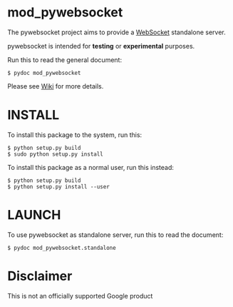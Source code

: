 
# mod_pywebsocket #

The pywebsocket project aims to provide a [WebSocket](https://tools.ietf.org/html/rfc6455) standalone server.

pywebsocket is intended for **testing** or **experimental** purposes.

Run this to read the general document:
```
$ pydoc mod_pywebsocket
```

Please see [Wiki](https://github.com/GoogleChromeLabs/mod_pywebsocket/wiki) for more details.

# INSTALL #

To install this package to the system, run this:
```
$ python setup.py build
$ sudo python setup.py install
```

To install this package as a normal user, run this instead:

```
$ python setup.py build
$ python setup.py install --user
```
# LAUNCH #

To use pywebsocket as standalone server, run this to read the document:
```
$ pydoc mod_pywebsocket.standalone
```
# Disclaimer #
This is not an officially supported Google product
